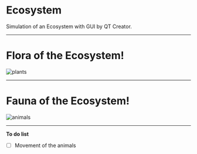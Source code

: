 # Ecosystem
Simulation of an Ecosystem with GUI by QT Creator.

---

# Flora of the Ecosystem!

![plants](https://user-images.githubusercontent.com/32977750/47605287-41e8b580-da0d-11e8-9556-63108b4b5fd8.JPG)

___

# Fauna of the Ecosystem!
![animals](https://user-images.githubusercontent.com/32977750/47617021-6eafd200-dacc-11e8-90b3-05751e159b5d.JPG)

***

**To do list**

- [ ] Movement of the animals

<!--- this is a comments-->
